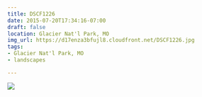 ```yaml
---
title: DSCF1226
date: 2015-07-20T17:34:16-07:00
draft: false
location: Glacier Nat'l Park, MO
img_url: https://d17enza3bfujl8.cloudfront.net/DSCF1226.jpg
tags:
- Glacier Nat'l Park, MO
- landscapes

---
```


![](https://d17enza3bfujl8.cloudfront.net/DSCF1226.jpg)

